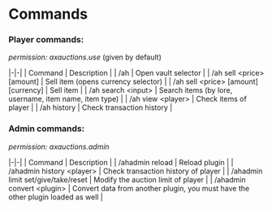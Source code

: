 # Commands


### Player commands:
*permission: axauctions.use* (given by default)

|-|-|
| Command | Description |
| /ah | Open vault selector |
| /ah sell \<price> [amount] | Sell item (opens currency selector) |
| /ah sell \<price> [amount] [currency] | Sell item |
| /ah search \<input> | Search items (by lore, username, item name, item type) |
| /ah view \<player> | Check items of player |
| /ah history | Check transaction history |

### Admin commands:
*permission: axauctions.admin*

|-|-|
| Command | Description |
| /ahadmin reload | Reload plugin |
| /ahadmin history \<player> | Check transaction history of player |
| /ahadmin limit set/give/take/reset | Modify the auction limit of player |
| /ahadmin convert \<plugin> | Convert data from another plugin, you must have the other plugin loaded as well |